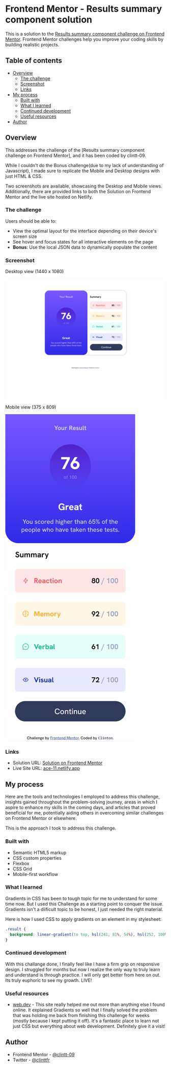 # Frontend Mentor - Results summary component solution

This is a solution to the [Results summary component challenge on Frontend Mentor](https://www.frontendmentor.io/challenges/results-summary-component-CE_K6s0maV). Frontend Mentor challenges help you improve your coding skills by building realistic projects. 

## Table of contents

- [Overview](#overview)
  - [The challenge](#the-challenge)
  - [Screenshot](#screenshot)
  - [Links](#links)
- [My process](#my-process)
  - [Built with](#built-with)
  - [What I learned](#what-i-learned)
  - [Continued development](#continued-development)
  - [Useful resources](#useful-resources)
- [Author](#author)


## Overview

This addresses the challenge of the [Results summary component challenge on Frontend Mentor], and it has been coded by clintt-09.

While I couldn't do the Bonus challenge(due to my lack of understanding of Javascript), I made sure to replicate the Mobile and Desktop designs with just HTML & CSS.

Two screenshots are available, showcasing the Desktop and Mobile views. Additionally, there are provided links to both the Solution on Frontend Mentor and the live site hosted on Netlify.

### The challenge

Users should be able to:

- View the optimal layout for the interface depending on their device's screen size
- See hover and focus states for all interactive elements on the page
- **Bonus**: Use the local JSON data to dynamically populate the content

### Screenshot

Desktop view (1440 x 1080)

![](./assets/images/desktop-view.png)


Mobile view (375 x 809)

![](./assets/images/mobile-view.png)

### Links

- Solution URL: [Solution on Frontend Mentor](https://www.frontendmentor.io/solutions/responsive-summary-component-with-flexbox-_V3BJCxO2l)
- Live Site URL: [ace-11.netlify.app](https://ace-11.netlify.app/)


## My process
Here are the tools and technologies I employed to address this challenge, insights gained throughout the problem-solving journey, areas in which I aspire to enhance my skills in the coming days, and articles that proved beneficial for me, potentially aiding others in overcoming similar challenges on Frontend Mentor or elsewhere.

This is the approach I took to address this challenge. 

### Built with

- Semantic HTML5 markup
- CSS custom properties
- Flexbox
- CSS Grid
- Mobile-first workflow

### What I learned

Gradients in CSS has been to tough topic for me to understand for some time now. But I used this Challenge as a starting point to conquer the issue. Gradients isn't a diificult topic to be honest, I just needed the right material.

Here is how I used CSS to apply gradients on an element in my stylesheet:

```css
.result {
  background: linear-gradient(to top, hsl(241, 81%, 54%), hsl(252, 100%, 67%));
}
```

### Continued development

With this challange done, I finally feel like I have a firm grip on responsive design. I struggled for months but now I realize the only way to truly learn and understand is through practice. I will only get better from here on out. Its truly euphoric to see my growth. LIVE!

### Useful resources

- [web.dev](https://web.dev/learn) - This site really helped me out more than anything else I found online. It explained Gradients so well that I finally solved the problem that was holding me back from finishing this challenge for weeks (mostly because I kept putting it off). It's a fantastic place to learn not just CSS but everything about web development. Definitely give it a visit!


## Author

- Frontend Mentor - [@clintt-09](https://www.frontendmentor.io/profile/clintt-09)
- Twitter - [@clinttfr](https://www.twitter.com/clinttfr)
